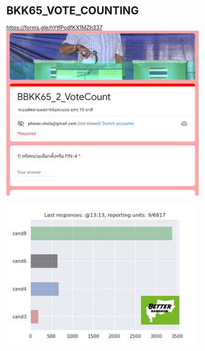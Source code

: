# BKK65_VOTE_COUNTING

https://forms.gle/hYtfPodfKX1MZh337
![alt text](https://github.com/phisan-chula/BKK65_VOTE_COUNTING/blob/main/Front_End_BBKK_Vote_Count.PNG?raw=true)

![alt text](https://github.com/phisan-chula/BKK65_VOTE_COUNTING/blob/main/BarGraph_SumVote.png?raw=true)
